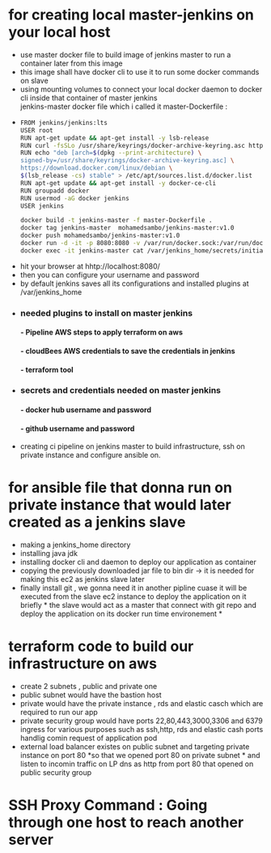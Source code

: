 # for creating local master-jenkins on your local host 
- use master docker file to build image of jenkins master to run a container later from this image 
- this image shall have docker cli to use it to run some docker commands on slave 
- using mounting volumes to connect your local docker daemon to docker cli inside that container of master jenkins  
jenkins-master docker file which i called it master-Dockerfile : 
-   
     ```sh
     FROM jenkins/jenkins:lts
     USER root
     RUN apt-get update && apt-get install -y lsb-release
     RUN curl -fsSLo /usr/share/keyrings/docker-archive-keyring.asc https://download.docker.com/linux/debian/gpg
     RUN echo "deb [arch=$(dpkg --print-architecture) \
     signed-by=/usr/share/keyrings/docker-archive-keyring.asc] \
     https://download.docker.com/linux/debian \
     $(lsb_release -cs) stable" > /etc/apt/sources.list.d/docker.list
     RUN apt-get update && apt-get install -y docker-ce-cli
     RUN groupadd docker
     RUN usermod -aG docker jenkins
     USER jenkins
     ```
   ```sh
  docker build -t jenkins-master -f master-Dockerfile .
  docker tag jenkins-master  mohamedsambo/jenkins-master:v1.0 
  docker push mohamedsambo/jenkins-master:v1.0
  docker run -d -it -p 8080:8080 -v /var/run/docker.sock:/var/run/docker.sock jenkins-master
  docker exec -it jenkins-master cat /var/jenkins_home/secrets/initialAdminPassword
  ```
-  hit your browser at  hhtp://localhost:8080/
- then you can configure your username and password 
- by default jenkins saves all its configurations and installed plugins at /var/jenkins_home 
- ### needed plugins to install on master jenkins 
    #### - Pipeline AWS steps to apply terraform on aws 
    #### - cloudBees AWS credentials to save the credentials in jenkins
    #### - terraform tool
- ### secrets and credentials needed on master jenkins 
    #### - docker hub username and password
    #### - github username and password 
- creating ci pipeline on jenkins master to build infrastructure, ssh on private instance and configure ansible on. 

# for ansible file that donna run on private instance that would later created as a jenkins slave 
- making a jenkins_home directory 
- installing java jdk 
- installing docker cli and daemon to deploy our application as container 
- copying the previously downloaded jar file to bin dir -> it is needed for making this ec2 as jenkins slave later 
- finally install git , we gonna need it in another pipline cuase it will be executed from the slave ec2 instance to deploy the application on it 
   briefly * the slave would act as a master that connect with git repo and deploy the application on its docker run time environement  *


# terraform code to build our infrastructure on aws  
- create 2 subnets , public and private one 
- public subnet would have the bastion host 
- private would have the private instance , rds and elastic casch which are required to run our app 
- private security group would have ports 22,80,443,3000,3306 and 6379 ingress for various purposes such as ssh,http, rds and elastic cash ports handlig comin request of application pod
- external load balancer existes on public subnet and targeting private instance on port 80 *so that we opened port 80 on private subnet * and listen to incomin traffic on LP dns as http from port 80 that opened on public security group  


# SSH Proxy Command : Going through one host to reach another server 


